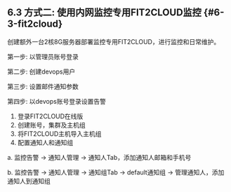 ## **6.3 方式二: 使用内网监控专用FIT2CLOUD监控** {#6-3-fit2cloud}

创建额外一台2核8G服务器部署监控专用FIT2CLOUD，进行监控和日常维护。

第一步: 以管理员账号登录

第二步: 创建devops用户

第三步: 设置邮件通知参数

第四步: 以devops账号登录设置告警

1.  登录FIT2CLOUD在线版
2.  创建账号，集群及主机组
3.  将FIT2CLOUD主机导入主机组
4.  配置通知人和通知组

a. 监控告警 -&gt; 通知人管理 -&gt; 通知人Tab，添加通知人邮箱和手机号

b. 监控告警 -&gt; 通知人管理 -&gt; 通知组Tab -&gt; default通知组 -&gt; 管理通知人，添加通知人到通知组
